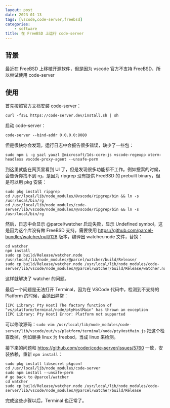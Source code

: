 ```yaml
---
layout: post
date: 2023-01-13
tags: [vscode,code-server,freebsd]
categories:
    - software
title: 在 FreeBSD 上运行 code-server
---
```


## 背景

最近在 FreeBSD 上移植开源软件，但是因为 vscode 官方不支持 FreeBSD，所以尝试使用 code-server

## 使用

首先按照官方文档安装 code-server：

```shell
curl -fsSL https://code-server.dev/install.sh | sh
```

启动 code-server：

```shell
code-server --bind-addr 0.0.0.0:8080
```

但是很快你会发现，运行日志中会报告很多错误，缺少了一些包：

```shell
sudo npm i -g yazl yauzl @microsoft/1ds-core-js vscode-regexpp xterm-headless vscode-proxy-agent --unsafe-perm
```

到这里就能在网页里看到 UI 了，但是发现很多功能都不工作。例如搜索的时候，会告诉你找不到 rg，是因为 ripgrep 没有提供 FreeBSD 的 prebuilt binary，但是可以用 pkg 安装：

```
sudo pkg install ripgrep
cd /usr/local/lib/node_modules/@vscode/ripgrep/bin && ln -s /usr/local/bin/rg
cd /usr/local/lib/node_modules/code-server/lib/vscode/node_modules/@vscode/ripgrep/bin && ln -s /usr/local/bin/rg
```

然后，日志中会显示 @parcel/watcher 启动失败，显示 Undefined symbol，这是因为这个库没有做 FreeBSD 支持。需要使用 https://github.com/parcel-bundler/watcher/pull/128 版本，编译出 watcher.node 文件，替换：

```
cd watcher
npm install
sudo cp build/Release/watcher.node /usr/local/lib/node_modules/@parcel/watcher/build/Release/
sudo cp build/Release/watcher.node /usr/local/lib/node_modules/code-server/lib/vscode/node_modules/@parcel/watcher/build/Release/watcher.node
```

这样就解决了 watcher 的问题。

最后一个问题是无法打开 Terminal，因为在 VSCode 代码中，检测到不支持的 Platform 的时候，会抛出异常：

```
[IPC Library: Pty Host] The factory function of "vs/platform/terminal/node/ptyHostMain" has thrown an exception
[IPC Library: Pty Host] Error: Platform not supported
```

可以修改源码：`sudo vim /usr/local/lib/node_modules/code-server/lib/vscode/out/vs/platform/terminal/node/ptyHostMain.js` 把这个检查改掉，例如替换 linux 为 freebsd，当成 linux 来检测。

接下来的问题和 https://github.com/coder/code-server/issues/5760 一致，安装依赖，重新 `npm install`：

```
sudo pkg install libsecret pkgconf
cd /usr/local/lib/node_modules/code-server
sudo npm install --unsafe-perm
# go back to @parcel/watcher
cd watcher
sudo cp build/Release/watcher.node /usr/local/lib/node_modules/code-server/lib/vscode/node_modules/@parcel/watcher/build/Release
```

完成这些步骤以后，Terminal 也正常了。
